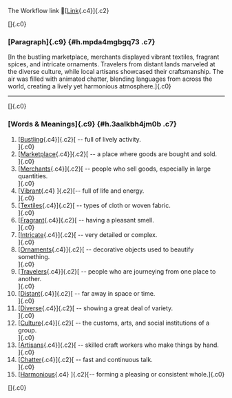 The Workflow link
👏[[Link](https://www.google.com/url?q=http://www.google.com&sa=D&source=editors&ust=1758839935802817&usg=AOvVaw1BZ6urzVmaJMor-B4h8FKr){.c4}]{.c2}

[]{.c0}

### [Paragraph]{.c9} {#h.mpda4mgbgq73 .c7}

[In the bustling marketplace, merchants displayed vibrant textiles,
fragrant spices, and intricate ornaments. Travelers from distant lands
marveled at the diverse culture, while local artisans showcased their
craftsmanship. The air was filled with animated chatter, blending
languages from across the world, creating a lively yet harmonious
atmosphere.]{.c0}

------------------------------------------------------------------------

[]{.c0}

### [Words & Meanings]{.c9} {#h.3aalkbh4jm0b .c7}

1.  [[Bustling](https://www.google.com/url?q=http://www.google.com&sa=D&source=editors&ust=1758839935804226&usg=AOvVaw2LkAxxPwHf1wh4LCJZwr7y){.c4}]{.c2}[ --
    full of lively activity.\
    ]{.c0}
2.  [[Marketplace](https://www.google.com/url?q=http://www.google.com&sa=D&source=editors&ust=1758839935804488&usg=AOvVaw3AiknNTqq6GtSxpHBwHRav){.c4}]{.c2}[ --
    a place where goods are bought and sold.\
    ]{.c0}
3.  [[Merchants](https://www.google.com/url?q=http://www.google.com&sa=D&source=editors&ust=1758839935804747&usg=AOvVaw3Z3txoq-mH2PtCquYNkNMO){.c4}]{.c2}[ --
    people who sell goods, especially in large quantities.\
    ]{.c0}
4.  [[Vibrant](https://www.google.com/url?q=http://www.google.com&sa=D&source=editors&ust=1758839935805126&usg=AOvVaw1hsEtbH4iOjRca-Mc69uXy){.c4}
    ]{.c2}[-- full of life and energy.\
    ]{.c0}
5.  [[Textiles](https://www.google.com/url?q=http://www.google.com&sa=D&source=editors&ust=1758839935805329&usg=AOvVaw1nTzBnRQgSAy48Rzx1C9SP){.c4}]{.c2}[ --
    types of cloth or woven fabric.\
    ]{.c0}
6.  [[Fragrant](https://www.google.com/url?q=http://www.google.com&sa=D&source=editors&ust=1758839935805529&usg=AOvVaw1wt2zsLT9OlTgCLlmxFjRh){.c4}]{.c2}[ --
    having a pleasant smell.\
    ]{.c0}
7.  [[Intricate](https://www.google.com/url?q=http://www.google.com&sa=D&source=editors&ust=1758839935805751&usg=AOvVaw0yBnLqlA-8GAchCKNCqnSk){.c4}]{.c2}[ --
    very detailed or complex.\
    ]{.c0}
8.  [[Ornaments](https://www.google.com/url?q=http://www.google.com&sa=D&source=editors&ust=1758839935805991&usg=AOvVaw2hMVQv-Sea1EI0Gwnw5kW7){.c4}]{.c2}[ --
    decorative objects used to beautify something.\
    ]{.c0}
9.  [[Travelers](https://www.google.com/url?q=http://www.google.com&sa=D&source=editors&ust=1758839935806281&usg=AOvVaw3vPEyP3zZ1MSPT7QVZmJX5){.c4}]{.c2}[ --
    people who are journeying from one place to another.\
    ]{.c0}
10. [[Distant](https://www.google.com/url?q=http://www.google.com&sa=D&source=editors&ust=1758839935806722&usg=AOvVaw224Kyfl53B8QZIIm2drF6Q){.c4}]{.c2}[ --
    far away in space or time.\
    ]{.c0}
11. [[Diverse](https://www.google.com/url?q=http://www.google.com&sa=D&source=editors&ust=1758839935807040&usg=AOvVaw14f6_KA1uyEUqsFWvw-tdl){.c4}]{.c2}[ --
    showing a great deal of variety.\
    ]{.c0}
12. [[Culture](https://www.google.com/url?q=http://www.google.com&sa=D&source=editors&ust=1758839935807380&usg=AOvVaw1WyY_74dAtzv9pT_FHV7_s){.c4}]{.c2}[ --
    the customs, arts, and social institutions of a group.\
    ]{.c0}
13. [[Artisans](https://www.google.com/url?q=http://www.google.com&sa=D&source=editors&ust=1758839935807649&usg=AOvVaw0a5AEfw8A5o_Mm_Uralr75){.c4}]{.c2}[ --
    skilled craft workers who make things by hand.\
    ]{.c0}
14. [[Chatter](https://www.google.com/url?q=http://www.google.com&sa=D&source=editors&ust=1758839935807893&usg=AOvVaw1wPi4nWiNjoALBoBcmxaMp){.c4}]{.c2}[ --
    fast and continuous talk.\
    ]{.c0}
15. [[Harmonious](https://www.google.com/url?q=http://www.google.com&sa=D&source=editors&ust=1758839935808106&usg=AOvVaw3YDL3LUBZtBZaF9xXli3Z1){.c4}
    ]{.c2}[-- forming a pleasing or consistent whole.]{.c0}

[]{.c0}
